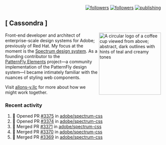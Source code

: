 <p align="right"><a rel="me" href="https://front-end.social/@castastrophe">
    <img alt="followers" title="Follow me on Mastodon" src="https://img.shields.io/mastodon/follow/109297102751309835?domain=https%3A%2F%2Ffront-end.social&label=Follow&logo=mastodon&logoColor=white&style=for-the-badge&labelColor=008080&color=006969"/></a>
  <a href="https://codepen.io/castastrophe/">
    <img alt="followers" title="Follow me on CodePen" src="https://img.shields.io/badge/23-1?color=640464&labelColor=7c007c&style=for-the-badge&logo=codepen&label=Follow"/></a>
<a href="https://castastrophe.medium.com/">
    <img alt="publishing" title="View articles on Medium" src="https://img.shields.io/badge/107-1?color=666&labelColor=444&label=subscribe&logo=medium&logoColor=white&style=for-the-badge"/></a>
</p>

## [&nbsp;Cassondra&nbsp;]

<img align="right" src="https://github-production-user-asset-6210df.s3.amazonaws.com/1840295/253016758-ba468774-1cd3-42c2-8f43-947b5eeb5edf.png" height="200" alt="A circular logo of a coffee cup viewed from above; abstract, dark outlines with hints of teal and creamy tones">

Front-end developer and architect of enterprise-scale design systems for Adobe; previously of Red Hat. My focus at the moment is the [Spectrum design system](https://github.com/adobe/spectrum-css). As a founding contributor to the [PatternFly&nbsp;Elements](https://github.com/patternfly/patternfly-elements) project&mdash;a community implementation of the PatternFly design system&mdash;I became intimately familiar with the nuances of styling web components.

Visit [allons-y.llc](http://allons-y.llc/) for more about how we might work together.

### Recent activity

<!--START_SECTION:activity-->
1. 💪 Opened PR [#3375](https://github.com/adobe/spectrum-css/pull/3375) in [adobe/spectrum-css](https://github.com/adobe/spectrum-css)
2. 💪 Opened PR [#3374](https://github.com/adobe/spectrum-css/pull/3374) in [adobe/spectrum-css](https://github.com/adobe/spectrum-css)
3. 🎉 Merged PR [#3371](https://github.com/adobe/spectrum-css/pull/3371) in [adobe/spectrum-css](https://github.com/adobe/spectrum-css)
4. 🎉 Merged PR [#3370](https://github.com/adobe/spectrum-css/pull/3370) in [adobe/spectrum-css](https://github.com/adobe/spectrum-css)
5. 🎉 Merged PR [#3369](https://github.com/adobe/spectrum-css/pull/3369) in [adobe/spectrum-css](https://github.com/adobe/spectrum-css)
<!--END_SECTION:activity-->
